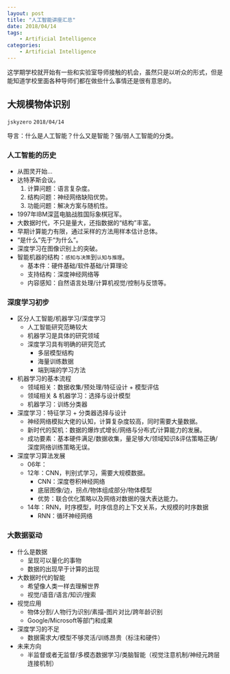 ```yaml
---
layout: post
title: "人工智能讲座汇总"
date: 2018/04/14
tags:
    - Artificial Intelligence
categories:
    - Artificial Intelligence
---
```


这学期学校就开始有一些和实验室导师接触的机会，虽然只是以听众的形式，但是能知道学校里面各种导师们都在做些什么事情还是很有意思的。

## 大规模物体识别
`jskyzero` `2018/04/14`

导言：什么是人工智能？什么又是智能？强/弱人工智能的分类。

### 人工智能的历史

+ 从图灵开始...
+ 达特茅斯会议。
  1. 计算问题：语言复杂度。
  2. 结构问题：神经网络缺陷优势。
  3. 功能问题：解决方案与随机性。
+ 1997年IBM深蓝电脑战胜国际象棋冠军。
+ 大数据时代，不只是量大，还指数据的“结构”丰富。
+ 早期计算能力有限，通过采样的方法用样本估计总体。
+ “是什么”先于“为什么”。
+ 深度学习在图像识别上的突破。
+ 智能机器的结构：`感知与决策`到`认知与推理`。
  + 基本件：硬件基础/软件基础/计算理论
  + 支持结构：深度神经网络等
  + 内容感知：自然语言处理/计算机视觉/控制与反馈等。

### 深度学习初步

+ 区分人工智能/机器学习/深度学习
  + 人工智能研究范畴较大
  + 机器学习是具体的研究领域
  + 深度学习具有明确的研究范式
    + 多层模型结构
    + 海量训练数据
    + 端到端的学习方法
+ 机器学习的基本流程
  + 领域相关：数据收集/预处理/特征设计 + 模型评估
  + 领域相关 & 机器学习：选择与设计模型
  + 机器学习：训练分类器
+ 深度学习：特征学习 + 分类器选择与设计
  + 神经网络模拟大佬的认知，计算复杂度较高，同时需要大量数据。
  + 新时代的契机：数据的爆炸式增长/网络与分布式/计算能力的发展。
  + 成功要素：基本硬件满足/数据收集，量足够大/领域知识&评估策略正确/深度网络训练策略无误。
+ 深度学习算法发展
  + 06年：
  + 12年：CNN，判别式学习，需要大规模数据。
    + CNN：深度卷积神经网络
    + 底层图像/边，拐点/物体组成部分/物体模型
    + 优势：联合优化策略以及网络对数据的强大表达能力。
  + 14年：RNN，时序模型，时序信息的上下文关系，大规模的时序数据
    + RNN：循环神经网络

### 大数据驱动

+ 什么是数据
  + 呈现可以量化的事物
  + 数据的出现早于计算的出现
+ 大数据时代的智能
  + 希望像人类一样去理解世界
  + 视觉/语音/语言/知识/搜索
+ 视觉应用
  + 物体分割/人物行为识别/素描-图片对比/跨年龄识别
  + Google/Microsoft等部门和成果
+ 深度学习的不足
  + 数据需求大/模型不够灵活/训练昂贵（标注和硬件）
+ 未来方向
  + 半监督或者无监督/多模态数据学习/类脑智能（视觉注意机制/神经元跨层连接机制）